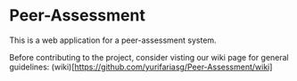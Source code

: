 Peer-Assessment
===============

This is a web application for a peer-assessment system.

Before contributing to the project, consider visting our wiki page
for general guidelines: (wiki)[https://github.com/yurifariasg/Peer-Assessment/wiki]

